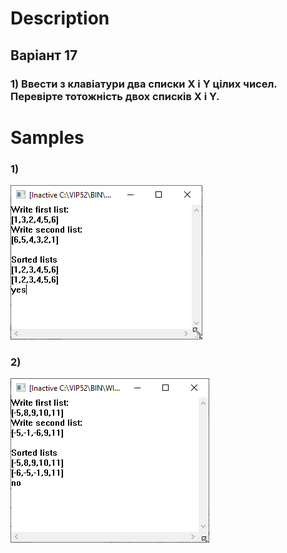 # Description
## Варіант 17
### 1) Ввести з клавіатури два списки X і Y цілих чисел. Перевірте тотожність двох списків X і Y.

# Samples
### 1) 
![Image](images/sample1.png)
### 2) 
![Image](images/sample2.png)

